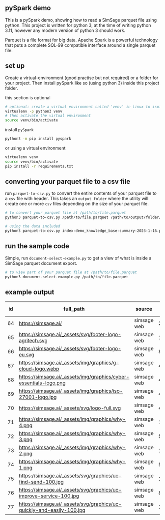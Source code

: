 ## pySpark demo
This is a pySpark demo, showing how to read a SimSage parquet file using python.
This project is written for python 3, at the time of writing python 3.11, however any modern version of python 3 should work.

Parquet is a file format for big data.  Apache Spark is a powerful technology that puts a complete SQL-99 compatible interface around a single parquet file.

## set up
Create a virtual-environment (good practise but not required) or a folder for your project.
Then install pySpark like so (using python 3) inside this project folder.

this section is optional
```bash
# optional: create a virtual environment called 'venv' in linux to isolate the installation and packages
virtualenv -p python3 venv
# then activate the virtual environment
source venv/bin/activate
```

install `pySpark`
```bash
python3 -m pip install pyspark
```

or using a virtual environment

```bash
virtualenv venv
source venv/bin/activate
pip install -r requirements.txt
```

## converting your parquet file to a csv file
run `parquet-to-csv.py` to convert the entire contents of your parquet file to a `csv` file with header.
This takes an `output folder` where the utility will create one or more `csv` files depending on the size
of your parquet file.

```bash
# to convert your parquet file at /path/to/file.parquet
python3 parquet-to-csv.py /path/to/file.parquet /path/to/output/folder/

# using the data included
python3 parquet-to-csv.py index-demo_knowledge_base-summary-2023-1-16.parquet out/
```

## run the sample code
Simple, run `document-select-example.py` to get a view of what is inside a SimSage parquet document export.

```bash
# to view part of your parquet file at /path/to/file.parquet
python3 document-select-example.py /path/to/file.parquet
```

## example output

|id |full_path                                                                             |source     |size in bytes |acls|very_similar ids|identical ids                      |
|---|--------------------------------------------------------------------------------------|-----------|------|----|------------|-----------------------------------------------|
|64 |https://simsage.ai/                                                                   |simsage web|21304 |    |            |                                               |
|65 |https://simsage.ai/_assets/svg/footer-logo-agritech.svg                               |simsage web|15728 |    |            |                                               |
|66 |https://simsage.ai/_assets/svg/footer-logo-eu.svg                                     |simsage web|863006|    |            |                                               |
|67 |https://simsage.ai/_assets/img/graphics/g-cloud-logo.webp                             |simsage web|43116 |    |            |                                               |
|68 |https://simsage.ai/_assets/img/graphics/cyber-essentials-logo.png                     |simsage web|43311 |    |            |                                               |
|69 |https://simsage.ai/_assets/img/graphics/iso-27001-logo.jpg                            |simsage web|48585 |    |            |                                               |
|70 |https://simsage.ai/_assets/svg/logo-full.svg                                          |simsage web|4578  |    |            |                                               |
|71 |https://simsage.ai/_assets/img/graphics/why-4.png                                     |simsage web|1473  |    |            |                                               |
|72 |https://simsage.ai/_assets/img/graphics/why-3.png                                     |simsage web|5468  |    |            |                                               |
|73 |https://simsage.ai/_assets/img/graphics/why-2.png                                     |simsage web|1407  |    |            |                                               |
|74 |https://simsage.ai/_assets/img/graphics/why-1.png                                     |simsage web|5357  |    |            |                                               |
|75 |https://simsage.ai/_assets/svg/graphics/uc-find-send-100.jpg                          |simsage web|148264|    |            |98,76,77,78,79,80,81,82,83,88,89,90,91,92,93,94|
|76 |https://simsage.ai/_assets/svg/graphics/uc-improve-service-100.jpg                    |simsage web|86241 |    |            |98,75,77,78,79,80,81,82,83,88,89,90,91,92,93,94|
|77 |https://simsage.ai/_assets/svg/graphics/uc-quickly-and-easily-100.jpg                 |simsage web|102602|    |            |98,75,76,78,79,80,81,82,83,88,89,90,91,92,93,94|

